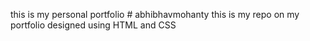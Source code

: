 this is my personal portfolio # abhibhavmohanty
this is my repo on my portfolio designed using HTML and CSS
